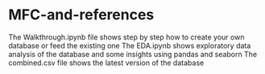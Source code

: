 # MFC-and-references
The Walkthrough.ipynb file shows step by step how to create your own database or feed the existing one
The EDA.ipynb shows exploratory data analysis of the database and some insights using pandas and seaborn
The combined.csv file shows the latest version of the database
